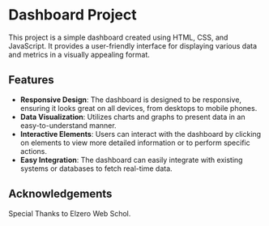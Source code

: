 # Dashboard Project

This project is a simple dashboard created using HTML, CSS, and JavaScript.
It provides a user-friendly interface for displaying various data and metrics in a visually appealing format.

## Features

- **Responsive Design**: The dashboard is designed to be responsive, ensuring it looks great on all devices, from desktops to mobile phones.
- **Data Visualization**: Utilizes charts and graphs to present data in an easy-to-understand manner.
- **Interactive Elements**: Users can interact with the dashboard by clicking on elements to view more detailed information or to perform specific actions.
- **Easy Integration**: The dashboard can easily integrate with existing systems or databases to fetch real-time data.

## Acknowledgements
Special Thanks to Elzero Web Schol.
